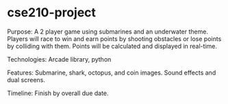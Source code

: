 # cse210-project

Purpose:
A 2 player game using submarines and an underwater theme. Players will race to win and earn points by shooting obstacles or lose points by colliding with them. Points will be calculated and displayed in real-time. 

Technologies:
Arcade library, python

Features:
Submarine, shark, octopus, and coin images. Sound effects and dual screens.

Timeline:
Finish by overall due date.